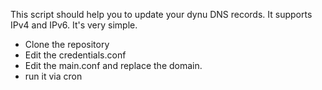 This script should help you to update your dynu DNS records. It supports IPv4 and IPv6. It's very simple.
* Clone the repository
* Edit the credentials.conf
* Edit the main.conf and replace the domain.
* run it via cron
